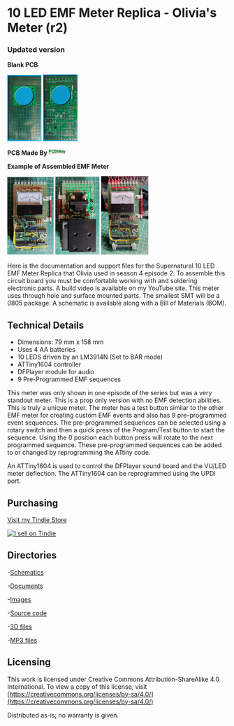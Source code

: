 # 10 LED EMF Meter Replica - Olivia's Meter (r2)

### Updated version ###

**Blank PCB**

<img src="img/10_LED_EMF_PCB_f.jpg" width="15.5%">  <img src="img/10_LED_EMF_PCB_b.jpg" width="15.6%">

**PCB Made By**<a href="https://www.pcbway.com"><img src="img/PCBway_logo.png" width="9%"></a>


**Example of Assembled EMF Meter**

<img src="img/10_LED_EMF_assembled_f.jpg" width="21%">  <img src="img/10_LED_EMF_assembled_b.jpg" width="20%">  <img src="img/10_LED_EMF_on_stand_LEDS_on2.jpg" width="21.5%">


Here is the documentation and support files for the Supernatural 10 LED EMF Meter Replica that Olivia used in season 4 episode 2. 
To assemble this circuit board you must be comfortable working with and soldering electronic parts.
A build video is available on my YouTube site. This meter uses through hole and surface mounted parts. The smallest SMT will be a 0805 package.
A schematic is available along with a Bill of Materials (BOM). 

## Technical Details

* Dimensions: 79 mm x 158 mm 
* Uses 4 AA batteries
* 10 LEDS driven by an LM3914N (Set to BAR mode)
* ATTiny1604 controller
* DFPlayer module for audio
* 9 Pre-Programmed EMF sequences

This meter was only shown in one episode of the series but was a very standout meter. This is a prop only version with no EMF detection abilities. 
This is truly a unique meter. The meter has a test button similar to the other EMF meter for creating custom EMF events and also has 9 pre-programmed event sequences.
The pre-programmed sequences can be selected using a rotary switch and then a quick press of the Program/Test button to start the sequence. Using the 0 position each button
press will rotate to the next programmed sequence. These pre-programmed sequences can be added to or changed by reprogramming the ATtiny code.

An ATTiny1604 is used to control the DFPlayer sound board and the VU/LED meter deflection. 
The ATTiny1604 can be reprogrammed using the UPDI port. 

## Purchasing
[Visit my Tindie Store](https://www.tindie.com/stores/johnnyelectronic/)

<a href="https://www.tindie.com/stores/johnnyelectronic/?ref=offsite_badges&utm_source=sellers_JohnyElectronic&utm_medium=badges&utm_campaign=badge_medium"><img src="https://d2ss6ovg47m0r5.cloudfront.net/badges/tindie-mediums.png" alt="I sell on Tindie" width="150" height="78"></a>


## Directories

-[Schematics](schematics/)

-[Documents](doc/)

-[Images](img/)

-[Source code](src/)

-[3D files](../r1/3D/)

-[MP3 files](../../EMF_Meter_Replica/mp3/)

## Licensing

This work is licensed under Creative Commons Attribution-ShareAlike 4.0 International. 
To view a copy of this license, visit [https://creativecommons.org/licenses/by-sa/4.0/](https://creativecommons.org/licenses/by-sa/4.0/)

Distributed as-is; no warranty is given.






